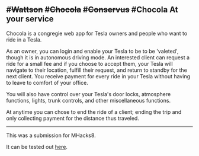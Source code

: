 #<strike>Wattson</strike>
#<strike>Chocola</strike>
#<strike>Conservus</strike>
#Chocola
At your service
-----

Chocola is a congregie web app for Tesla owners and people who want to ride in a Tesla.

As an owner, you can login and enable your Tesla to be to be 'valeted', though it is in autonomous driving mode. An interested client can request a ride for a small fee and if you choose to accept them, your Tesla will navigate to their location, fulfill their request, and return to standby for the next client. You receive payment for every ride in your Tesla without having to leave to comfort of your office.

You will also have control over your Tesla's door locks, atmosphere functions, lights, trunk controls, and other miscellaneous functions.

At anytime you can chose to end the ride of a client; ending the trip and only collecting payment for the distance thus traveled.

-----

This was a submission for MHacks8.

It can be tested out [here](http://45.33.86.221:3000).
